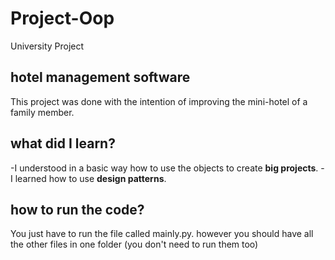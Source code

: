 # Project-Oop
University Project

## hotel management software
This project was done with the intention of improving the mini-hotel of a family member.

## what did I learn?

-I understood in a basic way how to use the objects to create **big projects**.
-I learned how to use **design patterns**.

## how to run the code?
You just have to run the file called mainly.py. however you should have all the other files in one folder (you don't need to run them too)

